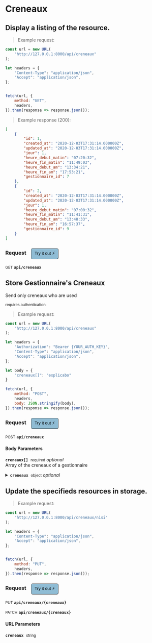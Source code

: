 # Creneaux


## Display a listing of the resource.




> Example request:

```javascript
const url = new URL(
    "http://127.0.0.1:8000/api/creneaux"
);

let headers = {
    "Content-Type": "application/json",
    "Accept": "application/json",
};


fetch(url, {
    method: "GET",
    headers,
}).then(response => response.json());
```


> Example response (200):

```json
[
    {
        "id": 1,
        "created_at": "2020-12-03T17:31:14.000000Z",
        "updated_at": "2020-12-03T17:31:14.000000Z",
        "jour": 1,
        "heure_debut_matin": "07:20:32",
        "heure_fin_matin": "11:49:03",
        "heure_debut_am": "13:34:21",
        "heure_fin_am": "17:53:21",
        "gestionnaire_id": 7
    },
    {
        "id": 2,
        "created_at": "2020-12-03T17:31:14.000000Z",
        "updated_at": "2020-12-03T17:31:14.000000Z",
        "jour": 1,
        "heure_debut_matin": "07:00:32",
        "heure_fin_matin": "11:41:31",
        "heure_debut_am": "13:48:33",
        "heure_fin_am": "16:57:37",
        "gestionnaire_id": 9
    }
]
```
<div id="execution-results-GETapi-creneaux" hidden>
    <blockquote>Received response<span id="execution-response-status-GETapi-creneaux"></span>:</blockquote>
    <pre class="json"><code id="execution-response-content-GETapi-creneaux"></code></pre>
</div>
<div id="execution-error-GETapi-creneaux" hidden>
    <blockquote>Request failed with error:</blockquote>
    <pre><code id="execution-error-message-GETapi-creneaux"></code></pre>
</div>
<form id="form-GETapi-creneaux" data-method="GET" data-path="api/creneaux" data-authed="0" data-hasfiles="0" data-headers='{"Content-Type":"application\/json","Accept":"application\/json"}' onsubmit="event.preventDefault(); executeTryOut('GETapi-creneaux', this);">
<h3>
    Request&nbsp;&nbsp;&nbsp;
        <button type="button" style="background-color: #8fbcd4; padding: 5px 10px; border-radius: 5px; border-width: thin;" id="btn-tryout-GETapi-creneaux" onclick="tryItOut('GETapi-creneaux');">Try it out ⚡</button>
    <button type="button" style="background-color: #c97a7e; padding: 5px 10px; border-radius: 5px; border-width: thin;" id="btn-canceltryout-GETapi-creneaux" onclick="cancelTryOut('GETapi-creneaux');" hidden>Cancel</button>&nbsp;&nbsp;
    <button type="submit" style="background-color: #6ac174; padding: 5px 10px; border-radius: 5px; border-width: thin;" id="btn-executetryout-GETapi-creneaux" hidden>Send Request 💥</button>
    </h3>
<p>
<small class="badge badge-green">GET</small>
 <b><code>api/creneaux</code></b>
</p>
</form>


## Store Gestionnaire&#039;s Creneaux
Send only creneaux who are used

<small class="badge badge-darkred">requires authentication</small>



> Example request:

```javascript
const url = new URL(
    "http://127.0.0.1:8000/api/creneaux"
);

let headers = {
    "Authorization": "Bearer {YOUR_AUTH_KEY}",
    "Content-Type": "application/json",
    "Accept": "application/json",
};

let body = {
    "creneaux[]": "explicabo"
}

fetch(url, {
    method: "POST",
    headers,
    body: JSON.stringify(body),
}).then(response => response.json());
```


<div id="execution-results-POSTapi-creneaux" hidden>
    <blockquote>Received response<span id="execution-response-status-POSTapi-creneaux"></span>:</blockquote>
    <pre class="json"><code id="execution-response-content-POSTapi-creneaux"></code></pre>
</div>
<div id="execution-error-POSTapi-creneaux" hidden>
    <blockquote>Request failed with error:</blockquote>
    <pre><code id="execution-error-message-POSTapi-creneaux"></code></pre>
</div>
<form id="form-POSTapi-creneaux" data-method="POST" data-path="api/creneaux" data-authed="1" data-hasfiles="0" data-headers='{"Authorization":"Bearer {YOUR_AUTH_KEY}","Content-Type":"application\/json","Accept":"application\/json"}' onsubmit="event.preventDefault(); executeTryOut('POSTapi-creneaux', this);">
<h3>
    Request&nbsp;&nbsp;&nbsp;
        <button type="button" style="background-color: #8fbcd4; padding: 5px 10px; border-radius: 5px; border-width: thin;" id="btn-tryout-POSTapi-creneaux" onclick="tryItOut('POSTapi-creneaux');">Try it out ⚡</button>
    <button type="button" style="background-color: #c97a7e; padding: 5px 10px; border-radius: 5px; border-width: thin;" id="btn-canceltryout-POSTapi-creneaux" onclick="cancelTryOut('POSTapi-creneaux');" hidden>Cancel</button>&nbsp;&nbsp;
    <button type="submit" style="background-color: #6ac174; padding: 5px 10px; border-radius: 5px; border-width: thin;" id="btn-executetryout-POSTapi-creneaux" hidden>Send Request 💥</button>
    </h3>
<p>
<small class="badge badge-black">POST</small>
 <b><code>api/creneaux</code></b>
</p>
<p>
<label id="auth-POSTapi-creneaux" hidden>Authorization header: <b><code>Bearer </code></b><input type="text" name="Authorization" data-prefix="Bearer " data-endpoint="POSTapi-creneaux" data-component="header"></label>
</p>
<h4 class="fancy-heading-panel"><b>Body Parameters</b></h4>
<p>
<b><code>creneaux[]</code></b>&nbsp;&nbsp;<small>required</small>     <i>optional</i> &nbsp;
<input type="text" name="creneaux.0" data-endpoint="POSTapi-creneaux" data-component="body"  hidden>
<br>
Array of the creneaux of a gestionnaire</p>
<p>
<details>
<summary>
<b><code>creneaux</code></b>&nbsp;&nbsp;<small>object</small>     <i>optional</i> &nbsp;
<br>
</summary>
<br>
<p>
<b><code>creneaux[].jour</code></b>&nbsp;&nbsp;<small>integer</small>  &nbsp;
<input type="number" name="creneaux.0.jour" data-endpoint="POSTapi-creneaux" data-component="body" required  hidden>
<br>
Index du jour correspondant (0 => Dimanche)</p>
<p>
<b><code>creneaux[].heure_debut_matin</code></b>&nbsp;&nbsp;<small>Time</small>  &nbsp;
<input type="text" name="creneaux.0.heure_debut_matin" data-endpoint="POSTapi-creneaux" data-component="body" required  hidden>
<br>
Heure de début de la période du matin</p>
<p>
<b><code>creneaux[].heure_fin_matin</code></b>&nbsp;&nbsp;<small>Time</small>  &nbsp;
<input type="text" name="creneaux.0.heure_fin_matin" data-endpoint="POSTapi-creneaux" data-component="body" required  hidden>
<br>
Heure de fin de la période du matin</p>
<p>
<b><code>creneaux[].heure_debut_am</code></b>&nbsp;&nbsp;<small>Time</small>  &nbsp;
<input type="text" name="creneaux.0.heure_debut_am" data-endpoint="POSTapi-creneaux" data-component="body" required  hidden>
<br>
Heure de début de la période de l'après-midi</p>
<p>
<b><code>creneaux[].heure_fin_am</code></b>&nbsp;&nbsp;<small>Time</small>  &nbsp;
<input type="text" name="creneaux.0.heure_fin_am" data-endpoint="POSTapi-creneaux" data-component="body" required  hidden>
<br>
Heure de fin de la période de l'après-midi</p>
<p>
<b><code>creneaux[].gestionnaire_id</code></b>&nbsp;&nbsp;<small>integer</small>  &nbsp;
<input type="number" name="creneaux.0.gestionnaire_id" data-endpoint="POSTapi-creneaux" data-component="body" required  hidden>
<br>
ID du gestionnaire correspondant</p>
</details>
</p>

</form>


## Update the specifieds resources in storage.




> Example request:

```javascript
const url = new URL(
    "http://127.0.0.1:8000/api/creneaux/nisi"
);

let headers = {
    "Content-Type": "application/json",
    "Accept": "application/json",
};


fetch(url, {
    method: "PUT",
    headers,
}).then(response => response.json());
```


<div id="execution-results-PUTapi-creneaux--creneaux-" hidden>
    <blockquote>Received response<span id="execution-response-status-PUTapi-creneaux--creneaux-"></span>:</blockquote>
    <pre class="json"><code id="execution-response-content-PUTapi-creneaux--creneaux-"></code></pre>
</div>
<div id="execution-error-PUTapi-creneaux--creneaux-" hidden>
    <blockquote>Request failed with error:</blockquote>
    <pre><code id="execution-error-message-PUTapi-creneaux--creneaux-"></code></pre>
</div>
<form id="form-PUTapi-creneaux--creneaux-" data-method="PUT" data-path="api/creneaux/{creneaux}" data-authed="0" data-hasfiles="0" data-headers='{"Content-Type":"application\/json","Accept":"application\/json"}' onsubmit="event.preventDefault(); executeTryOut('PUTapi-creneaux--creneaux-', this);">
<h3>
    Request&nbsp;&nbsp;&nbsp;
        <button type="button" style="background-color: #8fbcd4; padding: 5px 10px; border-radius: 5px; border-width: thin;" id="btn-tryout-PUTapi-creneaux--creneaux-" onclick="tryItOut('PUTapi-creneaux--creneaux-');">Try it out ⚡</button>
    <button type="button" style="background-color: #c97a7e; padding: 5px 10px; border-radius: 5px; border-width: thin;" id="btn-canceltryout-PUTapi-creneaux--creneaux-" onclick="cancelTryOut('PUTapi-creneaux--creneaux-');" hidden>Cancel</button>&nbsp;&nbsp;
    <button type="submit" style="background-color: #6ac174; padding: 5px 10px; border-radius: 5px; border-width: thin;" id="btn-executetryout-PUTapi-creneaux--creneaux-" hidden>Send Request 💥</button>
    </h3>
<p>
<small class="badge badge-darkblue">PUT</small>
 <b><code>api/creneaux/{creneaux}</code></b>
</p>
<p>
<small class="badge badge-purple">PATCH</small>
 <b><code>api/creneaux/{creneaux}</code></b>
</p>
<h4 class="fancy-heading-panel"><b>URL Parameters</b></h4>
<p>
<b><code>creneaux</code></b>&nbsp;&nbsp;<small>string</small>  &nbsp;
<input type="text" name="creneaux" data-endpoint="PUTapi-creneaux--creneaux-" data-component="url" required  hidden>
<br>
</p>
</form>



